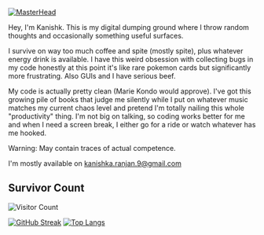 [![MasterHead](https://i.imgur.com/1ZvVkDc.gif)]()

Hey, I'm Kanishk. This is my digital dumping ground where I throw random thoughts and occasionally something useful surfaces.

I survive on way too much coffee and spite (mostly spite), plus whatever energy drink is available. I have this weird obsession with collecting bugs in my code honestly at this point it's like rare pokemon cards but significantly more frustrating. Also GUIs and I have serious beef.

My code is actually pretty clean (Marie Kondo would approve). I've got this growing pile of books that judge me silently while I put on whatever music matches my current chaos level and pretend I'm totally nailing this whole "productivity" thing. I'm not big on talking, so coding works better for me and when I need a screen break, I either go for a ride or watch whatever has me hooked.

Warning: May contain traces of actual competence.

I'm mostly available on kanishka.ranjan.9@gmail.com

<div align="center">
<!-- <img align="center" width="400" src="https://upload.wikimedia.org/wikipedia/commons/6/6f/Programming123najra.gif" alt="coding"> -->
</div>

<!-- <p align="left"> <img src="https://komarev.com/ghpvc/?username=kanishkk-1&label=Profile%20views&color=0e75b6&style=flat" alt="kanishkk-1" /> </p> -->

<!-- <p align="left"> <a href="https://github.com/ryo-ma/github-profile-trophy"><img src="https://github-profile-trophy.vercel.app/?username=kanishkk-1" alt="kanishkk-1" /></a> </p> -->

<h2>Survivor Count</h2>

![Visitor Count](https://count.getloli.com/get/@Kanishkk-1?theme=booru-lewd)

<div display = "flex">
  
[![GitHub Streak](https://streak-stats.demolab.com?user=sooraj1002&theme=transparent&hide_border=true)](https://git.io/streak-stats)
[![Top Langs](https://github-readme-stats.vercel.app/api/top-langs/?username=Kanishkk-1&layout=compact&theme=transparent&hide_border=true)](https://github.com/anuraghazra/github-readme-stats)
</div>

 <!-- ![a](https://spotify-recently-played-readme.vercel.app/api?user=phgozba4jodlx0mkwrhk8x73k&count=4) 
